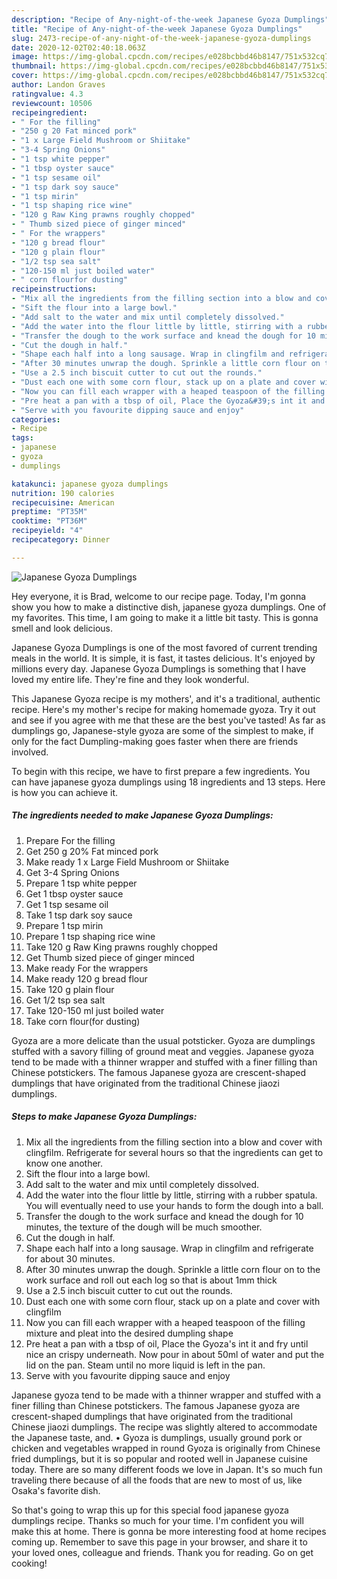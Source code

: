 ```yaml
---
description: "Recipe of Any-night-of-the-week Japanese Gyoza Dumplings"
title: "Recipe of Any-night-of-the-week Japanese Gyoza Dumplings"
slug: 2473-recipe-of-any-night-of-the-week-japanese-gyoza-dumplings
date: 2020-12-02T02:40:18.063Z
image: https://img-global.cpcdn.com/recipes/e028bcbbd46b8147/751x532cq70/japanese-gyoza-dumplings-recipe-main-photo.jpg
thumbnail: https://img-global.cpcdn.com/recipes/e028bcbbd46b8147/751x532cq70/japanese-gyoza-dumplings-recipe-main-photo.jpg
cover: https://img-global.cpcdn.com/recipes/e028bcbbd46b8147/751x532cq70/japanese-gyoza-dumplings-recipe-main-photo.jpg
author: Landon Graves
ratingvalue: 4.3
reviewcount: 10506
recipeingredient:
- " For the filling"
- "250 g 20 Fat minced pork"
- "1 x Large Field Mushroom or Shiitake"
- "3-4 Spring Onions"
- "1 tsp white pepper"
- "1 tbsp oyster sauce"
- "1 tsp sesame oil"
- "1 tsp dark soy sauce"
- "1 tsp mirin"
- "1 tsp shaping rice wine"
- "120 g Raw King prawns roughly chopped"
- " Thumb sized piece of ginger minced"
- " For the wrappers"
- "120 g bread flour"
- "120 g plain flour"
- "1/2 tsp sea salt"
- "120-150 ml just boiled water"
- " corn flourfor dusting"
recipeinstructions:
- "Mix all the ingredients from the filling section into a blow and cover with clingfilm. Refrigerate for several hours so that the ingredients can get to know one another."
- "Sift the flour into a large bowl."
- "Add salt to the water and mix until completely dissolved."
- "Add the water into the flour little by little, stirring with a rubber spatula. You will eventually need to use your hands to form the dough into a ball."
- "Transfer the dough to the work surface and knead the dough for 10 minutes, the texture of the dough will be much smoother."
- "Cut the dough in half."
- "Shape each half into a long sausage. Wrap in clingfilm and refrigerate for about 30 minutes."
- "After 30 minutes unwrap the dough. Sprinkle a little corn flour on to the work surface and roll out each log so that is about 1mm thick"
- "Use a 2.5 inch biscuit cutter to cut out the rounds."
- "Dust each one with some corn flour, stack up on a plate and cover with clingfilm"
- "Now you can fill each wrapper with a heaped teaspoon of the filling mixture and pleat into the desired dumpling shape"
- "Pre heat a pan with a tbsp of oil, Place the Gyoza&#39;s int it and fry until nice an crispy underneath. Now pour in about 50ml of water and put the lid on the pan. Steam until no more liquid is left in the pan."
- "Serve with you favourite dipping sauce and enjoy"
categories:
- Recipe
tags:
- japanese
- gyoza
- dumplings

katakunci: japanese gyoza dumplings 
nutrition: 190 calories
recipecuisine: American
preptime: "PT35M"
cooktime: "PT36M"
recipeyield: "4"
recipecategory: Dinner

---
```



![Japanese Gyoza Dumplings](https://img-global.cpcdn.com/recipes/e028bcbbd46b8147/751x532cq70/japanese-gyoza-dumplings-recipe-main-photo.jpg)

Hey everyone, it is Brad, welcome to our recipe page. Today, I'm gonna show you how to make a distinctive dish, japanese gyoza dumplings. One of my favorites. This time, I am going to make it a little bit tasty. This is gonna smell and look delicious.

Japanese Gyoza Dumplings is one of the most favored of current trending meals in the world. It is simple, it is fast, it tastes delicious. It's enjoyed by millions every day. Japanese Gyoza Dumplings is something that I have loved my entire life. They're fine and they look wonderful.

This Japanese Gyoza recipe is my mothers&#39;, and it&#39;s a traditional, authentic recipe. Here&#39;s my mother&#39;s recipe for making homemade gyoza. Try it out and see if you agree with me that these are the best you&#39;ve tasted! As far as dumplings go, Japanese-style gyoza are some of the simplest to make, if only for the fact Dumpling-making goes faster when there are friends involved.


To begin with this recipe, we have to first prepare a few ingredients. You can have japanese gyoza dumplings using 18 ingredients and 13 steps. Here is how you can achieve it.

<!--inarticleads1-->

##### The ingredients needed to make Japanese Gyoza Dumplings:

1. Prepare  For the filling
1. Get 250 g 20% Fat minced pork
1. Make ready 1 x Large Field Mushroom or Shiitake
1. Get 3-4 Spring Onions
1. Prepare 1 tsp white pepper
1. Get 1 tbsp oyster sauce
1. Get 1 tsp sesame oil
1. Take 1 tsp dark soy sauce
1. Prepare 1 tsp mirin
1. Prepare 1 tsp shaping rice wine
1. Take 120 g Raw King prawns roughly chopped
1. Get  Thumb sized piece of ginger minced
1. Make ready  For the wrappers
1. Make ready 120 g bread flour
1. Take 120 g plain flour
1. Get 1/2 tsp sea salt
1. Take 120-150 ml just boiled water
1. Take  corn flour(for dusting)


Gyoza are a more delicate than the usual potsticker. Gyoza are dumplings stuffed with a savory filling of ground meat and veggies. Japanese gyoza tend to be made with a thinner wrapper and stuffed with a finer filling than Chinese potstickers. The famous Japanese gyoza are crescent-shaped dumplings that have originated from the traditional Chinese jiaozi dumplings. 

<!--inarticleads2-->

##### Steps to make Japanese Gyoza Dumplings:

1. Mix all the ingredients from the filling section into a blow and cover with clingfilm. Refrigerate for several hours so that the ingredients can get to know one another.
1. Sift the flour into a large bowl.
1. Add salt to the water and mix until completely dissolved.
1. Add the water into the flour little by little, stirring with a rubber spatula. You will eventually need to use your hands to form the dough into a ball.
1. Transfer the dough to the work surface and knead the dough for 10 minutes, the texture of the dough will be much smoother.
1. Cut the dough in half.
1. Shape each half into a long sausage. Wrap in clingfilm and refrigerate for about 30 minutes.
1. After 30 minutes unwrap the dough. Sprinkle a little corn flour on to the work surface and roll out each log so that is about 1mm thick
1. Use a 2.5 inch biscuit cutter to cut out the rounds.
1. Dust each one with some corn flour, stack up on a plate and cover with clingfilm
1. Now you can fill each wrapper with a heaped teaspoon of the filling mixture and pleat into the desired dumpling shape
1. Pre heat a pan with a tbsp of oil, Place the Gyoza&#39;s int it and fry until nice an crispy underneath. Now pour in about 50ml of water and put the lid on the pan. Steam until no more liquid is left in the pan.
1. Serve with you favourite dipping sauce and enjoy


Japanese gyoza tend to be made with a thinner wrapper and stuffed with a finer filling than Chinese potstickers. The famous Japanese gyoza are crescent-shaped dumplings that have originated from the traditional Chinese jiaozi dumplings. The recipe was slightly altered to accommodate the Japanese taste, and. • Gyoza is dumplings, usually ground pork or chicken and vegetables wrapped in round Gyoza is originally from Chinese fried dumplings, but it is so popular and rooted well in Japanese cuisine today. There are so many different foods we love in Japan. It&#39;s so much fun traveling there because of all the foods that are new to most of us, like Osaka&#39;s favorite dish. 

So that's going to wrap this up for this special food japanese gyoza dumplings recipe. Thanks so much for your time. I'm confident you will make this at home. There is gonna be more interesting food at home recipes coming up. Remember to save this page in your browser, and share it to your loved ones, colleague and friends. Thank you for reading. Go on get cooking!
